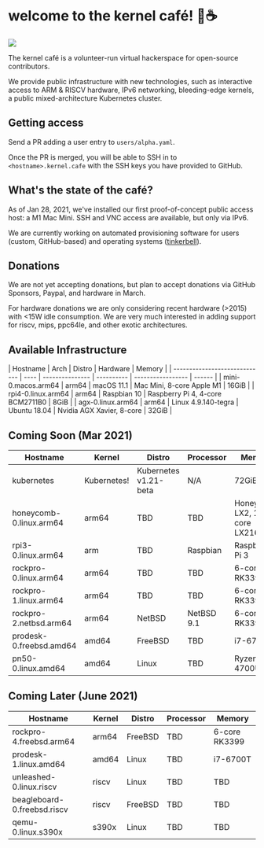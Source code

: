 # welcome to the kernel café! 🍿☕

<a href="https://discordapp.com/widget?id=806023590348062750&theme=dark"><img src="https://img.shields.io/discord/806023590348062750"></a>

The kernel café is a volunteer-run virtual hackerspace for open-source contributors. 

We provide public infrastructure with new technologies, such as interactive access to ARM & RISCV hardware, IPv6 networking, bleeding-edge kernels, a public mixed-architecture Kubernetes cluster.

## Getting access 

Send a PR adding a user entry to `users/alpha.yaml`. 

Once the PR is merged, you will be able to SSH in to `<hostname>.kernel.cafe` with the SSH keys you have provided to GitHub. 

## What's the state of the café?

As of Jan 28, 2021, we've installed our first proof-of-concept public access host: a M1 Mac Mini. SSH and VNC access are available, but only via IPv6.

We are currently working on automated provisioning software for users (custom, GitHub-based) and operating systems ([tinkerbell](http://tinkerbell.org)).

## Donations

We are not yet accepting donations, but plan to accept donations via GitHub Sponsors, Paypal, and hardware in March.

For hardware donations we are only considering recent hardware (>2015) with <15W idle consumption. We are very much interested in adding support for riscv, mips, ppc64le, and other exotic architectures.

## Available Infrastructure

| Hostname                      | Arch | Distro     | Hardware          | Memory |
| ----------------------------- | ---- | --------------- | ---------- | ----------------- | ------ |
| mini-0.macos.arm64 | arm64 | macOS 11.1 | Mac Mini, 8-core Apple M1 | 16GiB  |
| rpi4-0.linux.arm64 | arm64 | Raspbian 10 | Raspberry Pi 4, 4-core BCM2711B0 | 8GiB |
| agx-0.linux.arm64 | arm64 | Linux 4.9.140-tegra | Ubuntu 18.04 | Nvidia AGX Xavier, 8-core | 32GiB |

## Coming Soon (Mar 2021)

| Hostname                      | Kernel          | Distro     | Processor         | Memory | 
| ----------------------------- | --------------- | ---------- | ----------------- | ------ |
| kubernetes | Kubernetes! | Kubernetes v1.21-beta | N/A | 72GiB | 2020-02-TBD |
| honeycomb-0.linux.arm64 | arm64 | TBD | TBD | Honeycomb LX2, 16-core LX2160A | 64GiB |
| rpi3-0.linux.arm64 | arm | TBD | Raspbian | Raspberry Pi 3 | 2GiB |
| rockpro-0.linux.arm64 | arm64 | TBD | TBD | 6-core RK3399 | 4GiB  |
| rockpro-1.linux.arm64 | arm64 | TBD | TBD | 6-core RK3399 | 4GiB  |
| rockpro-2.netbsd.arm64 | arm64 | NetBSD | NetBSD 9.1 | 6-core RK3399 | 4GiB  | 
| prodesk-0.freebsd.amd64 | amd64 | FreeBSD | TBD | i7-6700T | 16GiB |
| pn50-0.linux.amd64 | amd64 | Linux | TBD | Ryzen 4700U | 64GiB |

## Coming Later (June 2021)

| Hostname                      | Kernel          | Distro     | Processor         | Memory | 
| ----------------------------- | --------------- | ---------- | ----------------- | ------ |
| rockpro-4.freebsd.arm64 | arm64 | FreeBSD | TBD | 6-core RK3399 | 4GiB  |
| prodesk-1.linux.amd64 | amd64 | Linux | TBD | i7-6700T | 16GiB |
| unleashed-0.linux.riscv | riscv | Linux | TBD | TBD | TBD |
| beagleboard-0.freebsd.riscv | riscv | FreeBSD | TBD | TBD | TBD |
| qemu-0.linux.s390x | s390x | Linux | TBD | TBD | TBD |

